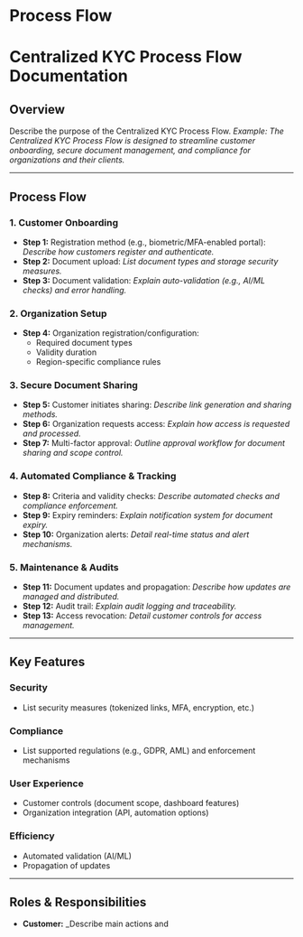 # Process Flow

# Centralized KYC Process Flow Documentation
## Overview
Describe the purpose of the Centralized KYC Process Flow.
_Example: The Centralized KYC Process Flow is designed to streamline customer onboarding, secure document management, and compliance for organizations and their clients._

---

## Process Flow
### 1. Customer Onboarding
- **Step 1:** Registration method (e.g., biometric/MFA-enabled portal):
_Describe how customers register and authenticate._
- **Step 2:** Document upload:
_List document types and storage security measures._
- **Step 3:** Document validation:
_Explain auto-validation (e.g., AI/ML checks) and error handling._
### 2. Organization Setup
- **Step 4:** Organization registration/configuration: 
    - Required document types
    - Validity duration
    - Region-specific compliance rules
### 3. Secure Document Sharing
- **Step 5:** Customer initiates sharing:
_Describe link generation and sharing methods._
- **Step 6:** Organization requests access:
_Explain how access is requested and processed._
- **Step 7:** Multi-factor approval:
_Outline approval workflow for document sharing and scope control._
### 4. Automated Compliance & Tracking
- **Step 8:** Criteria and validity checks:
_Describe automated checks and compliance enforcement._
- **Step 9:** Expiry reminders:
_Explain notification system for document expiry._
- **Step 10:** Organization alerts:
_Detail real-time status and alert mechanisms._
### 5. Maintenance & Audits
- **Step 11:** Document updates and propagation:
_Describe how updates are managed and distributed._
- **Step 12:** Audit trail:
_Explain audit logging and traceability._
- **Step 13:** Access revocation:
_Detail customer controls for access management._
---

## Key Features
### Security
- List security measures (tokenized links, MFA, encryption, etc.)
### Compliance
- List supported regulations (e.g., GDPR, AML) and enforcement mechanisms
### User Experience
- Customer controls (document scope, dashboard features)
- Organization integration (API, automation options)
### Efficiency
- Automated validation (AI/ML)
- Propagation of updates
---

## Roles & Responsibilities
- **Customer:**
_Describe main actions and


